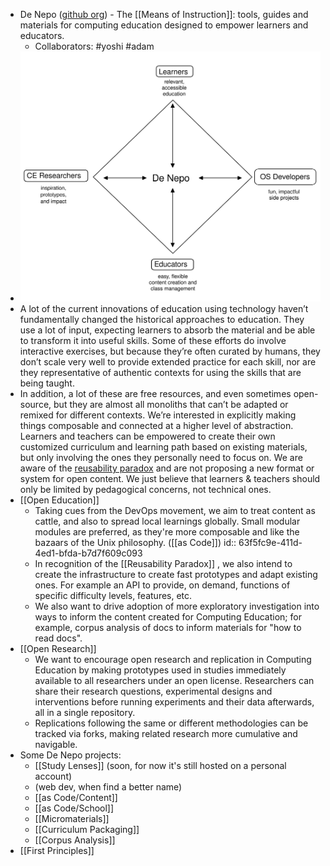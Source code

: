 - De Nepo ([github org](https://github.com/DeNepo)) - The [[Means of Instruction]]: tools, guides and materials for computing education designed to empower learners and educators.
	- Collaborators: #yoshi #adam
- ![de-nepo-value-propositions.svg](../assets/de-nepo-value-propositions_1677064696009_0.svg)
- A lot of the current innovations of education using technology haven’t fundamentally changed the historical approaches to education. They use a lot of input, expecting learners to absorb the material and be able to transform it into useful skills. Some of these efforts do involve interactive exercises, but because they’re often curated by humans, they don’t scale very well to provide extended practice for each skill, nor are they representative of authentic contexts for using the skills that are being taught.
- In addition, a lot of these are free resources, and even sometimes open-source, but they are almost all monoliths that can’t be adapted or remixed for different contexts. We’re interested in explicitly making things composable and connected at a higher level of abstraction. Learners and teachers can be empowered to create their own customized curriculum and learning path based on existing materials, but only involving the ones they personally need to focus on. We are aware of the [reusability paradox](https://opencontent.org/docs/paradox.html) and are not proposing a new format or system for open content. We just believe that learners & teachers should only be limited by pedagogical concerns, not technical ones.
- [[Open Education]]
	- Taking cues from the DevOps movement, we aim to treat content as cattle, and also to spread local learnings globally. Small modular modules are preferred, as they're more composable and like the bazaars of the Unix philosophy. ([[as Code]])
	  id:: 63f5fc9e-411d-4ed1-bfda-b7d7f609c093
	- In recognition of the [[Reusability Paradox]] , we also intend to create the infrastructure to create fast prototypes and adapt existing ones. For example an API to provide, on demand, functions of specific difficulty levels, features, etc.
	- We also want to drive adoption of more exploratory investigation into ways to inform the content created for Computing Education; for example, corpus analysis of docs to inform materials for "how to read docs".
- [[Open Research]]
	- We want to encourage open research and replication in Computing Education by making prototypes used in studies immediately available to all researchers under an open license. Researchers can share their research questions, experimental designs and interventions before running experiments and their data afterwards, all in a single repository.
	- Replications following the same or different methodologies can be tracked via forks, making related research more cumulative and navigable.
- Some De Nepo projects:
	- [[Study Lenses]] (soon, for now it's still hosted on a personal account)
	- (web dev, when find a better name)
	- [[as Code/Content]]
	- [[as Code/School]]
	- [[Micromaterials]]
	- [[Curriculum Packaging]]
	- [[Corpus Analysis]]
- [[First Principles]]